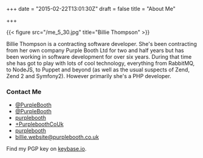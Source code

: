 +++
date = "2015-02-22T13:01:30Z"
draft = false
title = "About Me"

+++

{{< figure src="/me_5_30.jpg" title="Billie Thompson" >}}

Billie Thompson is a contracting software developer. She's been contracting from her own company Purple Booth Ltd for two and half years but has been working in software development for over six years. During that time she has got to play with lots of cool technology, everything from RabbitMQ, to NodeJS, to Puppet and beyond (as well as the usual suspects of Zend, Zend 2 and Symfony2). However primarily she's a PHP developer.

### Contact Me

* [**<i class="fa fa-twitter-square"></i>** @PurpleBooth](https://twitter.com/purplebooth)
* [**<i class="fa fa-adn"></i>** @PurpleBooth](https://alpha.app.net/purplebooth)
* [**<i class="fa fa-linkedin-square"></i>** purplebooth](https://uk.linkedin.com/in/purplebooth)
* [**<i class="fa fa-google-plus-square"></i>** +PurpleboothCoUk](https://www.google.com/+PurpleboothCoUk)
* [**<i class="fa fa-github-square"></i>** purplebooth](https://github.com/purplebooth)
* <a href='mail&#116;o&#58;bil%6Ci&#37;6&#53;&#46;&#119;ebsi%74&#101;&#64;%70&#37;75&#114;pleb&#37;&#54;F%&#54;Fth%2Eco&#46;uk'><strong><i class="fa fa-envelope-o"></i></strong> b&#105;ll&#105;e&#46;website&#64;purp&#108;ebooth&#46;co&#46;uk</a>

Find my PGP key on [keybase.io](https://keybase.io/billie).
